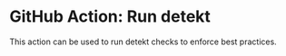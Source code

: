 # GitHub Action: Run detekt

This action can be used to run detekt checks to enforce best practices.


